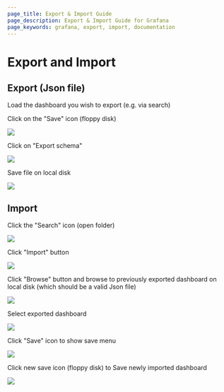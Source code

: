 ```yaml
---
page_title: Export & Import Guide
page_description: Export & Import Guide for Grafana
page_keywords: grafana, export, import, documentation
---
```


# Export and Import

## Export (Json file)

Load the dashboard you wish to export (e.g. via search)

Click on the "Save" icon (floppy disk)

![](/img/v1/export_import_save_menu.png)

Click on "Export schema"

![](/img/v1/export_schema_link.png)

Save file on local disk

![](/img/v1/export_save_file.png)

## Import

Click the "Search" icon (open folder)

![](/img/v1/export_import_search_menu.png)

Click "Import" button

![](/img/v1/export_import_button.png)

Click "Browse" button and browse to previously exported dashboard on local disk (which should be a valid Json file)

![](/img/v1/export_import_browse_button.png)

Select exported dashboard

![](/img/v1/export_import_popup.png)


Click "Save" icon to show save menu

![](/img/v1/export_import_save_menu.png)

Click new save icon (floppy disk) to Save newly imported dashboard

![](/img/v1/export_import_save_dashboard.png)
